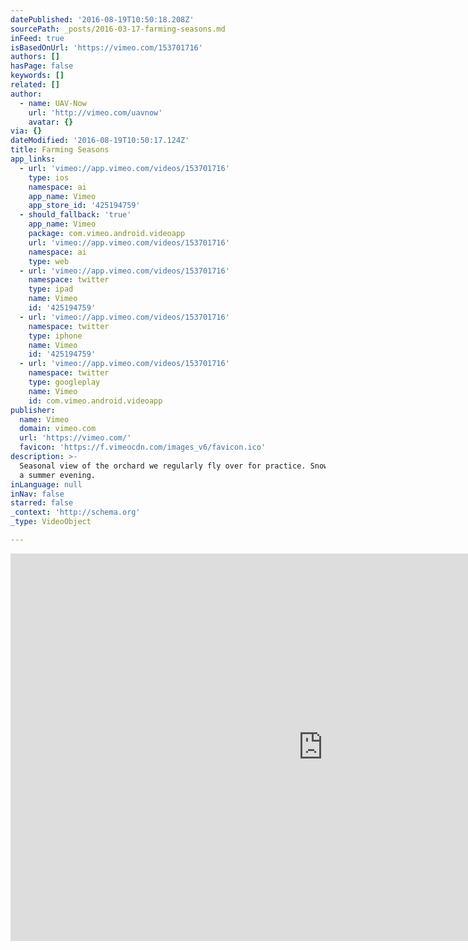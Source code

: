 ```yaml
---
datePublished: '2016-08-19T10:50:18.208Z'
sourcePath: _posts/2016-03-17-farming-seasons.md
inFeed: true
isBasedOnUrl: 'https://vimeo.com/153701716'
authors: []
hasPage: false
keywords: []
related: []
author:
  - name: UAV-Now
    url: 'http://vimeo.com/uavnow'
    avatar: {}
via: {}
dateModified: '2016-08-19T10:50:17.124Z'
title: Farming Seasons
app_links:
  - url: 'vimeo://app.vimeo.com/videos/153701716'
    type: ios
    namespace: ai
    app_name: Vimeo
    app_store_id: '425194759'
  - should_fallback: 'true'
    app_name: Vimeo
    package: com.vimeo.android.videoapp
    url: 'vimeo://app.vimeo.com/videos/153701716'
    namespace: ai
    type: web
  - url: 'vimeo://app.vimeo.com/videos/153701716'
    namespace: twitter
    type: ipad
    name: Vimeo
    id: '425194759'
  - url: 'vimeo://app.vimeo.com/videos/153701716'
    namespace: twitter
    type: iphone
    name: Vimeo
    id: '425194759'
  - url: 'vimeo://app.vimeo.com/videos/153701716'
    namespace: twitter
    type: googleplay
    name: Vimeo
    id: com.vimeo.android.videoapp
publisher:
  name: Vimeo
  domain: vimeo.com
  url: 'https://vimeo.com/'
  favicon: 'https://f.vimeocdn.com/images_v6/favicon.ico'
description: >-
  Seasonal view of the orchard we regularly fly over for practice. Snow, fog and
  a summer evening.
inLanguage: null
inNav: false
starred: false
_context: 'http://schema.org'
_type: VideoObject

---
```

<iframe src="https://cdn.embedly.com/widgets/media.html?src=https%3A%2F%2Fplayer.vimeo.com%2Fvideo%2F153701716&amp;url=https%3A%2F%2Fvimeo.com%2F153701716&amp;image=http%3A%2F%2Fi.vimeocdn.com%2Fvideo%2F554065697_960.jpg&amp;key=b7d04c9b404c499eba89ee7072e1c4f7&amp;type=text%2Fhtml&amp;schema=vimeo" width="1000" height="620" scrolling="no" frameborder="0" allowfullscreen="allowfullscreen" style=""></iframe>